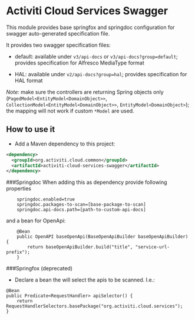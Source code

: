 # Activiti Cloud Services Swagger

This module provides base springfox and springdoc configuration for swagger auto-generated specification file.

It provides two swagger specification files:

-  default: available under `v3/api-docs` or `v3/api-docs?group=default`;
   provides specification for Alfresco MediaType format

-  HAL: available under `v2/api-docs?group=hal`; provides specification for HAL format

*Note:* make sure the controllers are returning Spring objects only (`PagedModel<EntityModel<DomainObject>>`,
`CollectionModel<EntityModel<DomainObject>>`, `EntityModel<DomainObject>`); the mapping will not work if custom `*Model`
are used.

## How to use it
- Add a Maven dependency to this project:

```xml
<dependency>
  <groupId>org.activiti.cloud.common</groupId>
  <artifactId>activiti-cloud-services-swagger</artifactId>
</dependency>
```

###Springdoc
When adding this as dependency provide following properties
```
    springdoc.enabled=true
    springdoc.packages-to-scan=[base-package-to-scan]
    springdoc.api-docs.path=[path-to-custom-api-docs]
```
and a bean for OpenApi:
```
    @Bean
    public OpenAPI baseOpenApi(BaseOpenApiBuilder baseOpenApiBuilder) {
        return baseOpenApiBuilder.build("title", "service-url-prefix");
    }
```

###Springfox (deprecated)
- Declare a bean the will select the apis to be scanned. I.e.:
```
@Bean
public Predicate<RequestHandler> apiSelector() {
    return RequestHandlerSelectors.basePackage("org.activiti.cloud.services");
}
```
